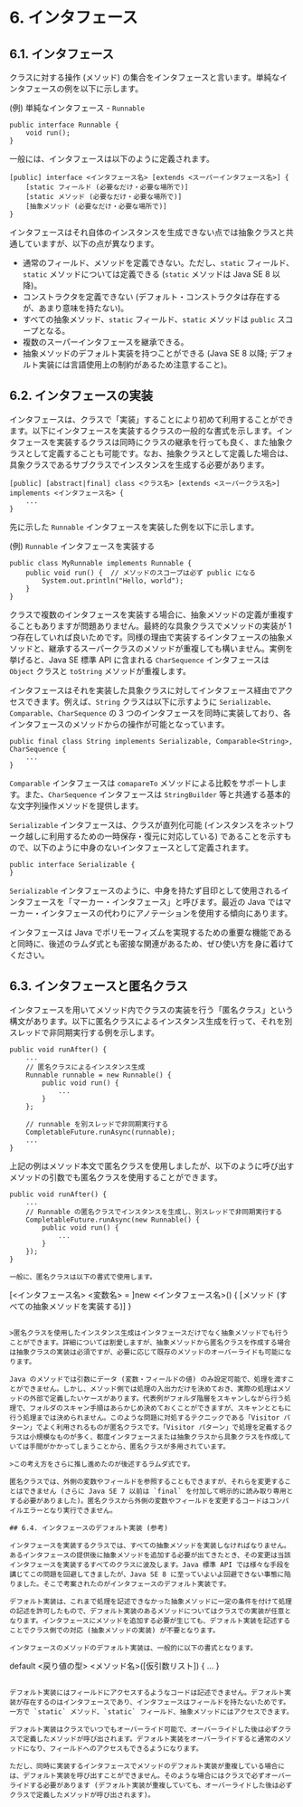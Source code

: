 # 6. インタフェース

## 6.1. インタフェース

クラスに対する操作 (メソッド) の集合をインタフェースと言います。単純なインタフェースの例を以下に示します。

(例) 単純なインタフェース - `Runnable`
```
public interface Runnable {
    void run();
}
```

一般には、インタフェースは以下のように定義されます。

```
[public] interface <インタフェース名> [extends <スーパーインタフェース名>] {
    [static フィールド (必要なだけ・必要な場所で)]
    [static メソッド (必要なだけ・必要な場所で)]
    [抽象メソッド (必要なだけ・必要な場所で)]
}
```

インタフェースはそれ自体のインスタンスを生成できない点では抽象クラスと共通していますが、以下の点が異なります。

* 通常のフィールド、メソッドを定義できない。ただし、`static` フィールド、`static` メソッドについては定義できる (`static` メソッドは Java SE 8 以降)。
* コンストラクタを定義できない (デフォルト・コンストラクタは存在するが、あまり意味を持たない)。
* すべての抽象メソッド、`static` フィールド、`static` メソッドは `public` スコープとなる。
* 複数のスーパーインタフェースを継承できる。
* 抽象メソッドのデフォルト実装を持つことができる (Java SE 8 以降; デフォルト実装には言語使用上の制約があるため注意すること)。

## 6.2. インタフェースの実装

インタフェースは、クラスで「実装」することにより初めて利用することができます。以下にインタフェースを実装するクラスの一般的な書式を示します。インタフェースを実装するクラスは同時にクラスの継承を行っても良く、また抽象クラスとして定義することも可能です。なお、抽象クラスとして定義した場合は、具象クラスであるサブクラスでインスタンスを生成する必要があります。

```
[public] [abstract|final] class <クラス名> [extends <スーパークラス名>] implements <インタフェース名> {
    ...
}
```

先に示した `Runnable` インタフェースを実装した例を以下に示します。

(例) `Runnable` インタフェースを実装する
```
public class MyRunnable implements Runnable {
    public void run() {  // メソッドのスコープは必ず public になる
        System.out.println("Hello, world");
    }
}
```

クラスで複数のインタフェースを実装する場合に、抽象メソッドの定義が重複することもありますが問題ありません。最終的な具象クラスでメソッドの実装が 1 つ存在していれば良いためです。同様の理由で実装するインタフェースの抽象メソッドと、継承するスーパークラスのメソッドが重複しても構いません。実例を挙げると、Java SE 標準 API に含まれる `CharSequence` インタフェースは `Object` クラスと `toString` メソッドが重複します。

インタフェースはそれを実装した具象クラスに対してインタフェース経由でアクセスできます。例えば、`String` クラスは以下に示すように `Serializable`、`Comparable`、`CharSequence` の 3 つのインタフェースを同時に実装しており、各インタフェースのメソッドからの操作が可能となっています。

```
public final class String implements Serializable, Comparable<String>, CharSequence {
    ...
}
```

`Comparable` インタフェースは `comapareTo` メソッドによる比較をサポートします。また、`CharSequence` インタフェースは `StringBuilder` 等と共通する基本的な文字列操作メソッドを提供します。

`Serializable` インタフェースは、クラスが直列化可能 (インスタンスをネットワーク越しに利用するための一時保存・復元に対応している) であることを示すもので、以下のように中身のないインタフェースとして定義されます。

```
public interface Serializable {
}
```

`Serializable` インタフェースのように、中身を持たず目印として使用されるインタフェースを「マーカー・インタフェース」と呼びます。最近の Java ではマーカー・インタフェースの代わりにアノテーションを使用する傾向にあります。

インタフェースは Java でポリモーフィズムを実現するための重要な機能であると同時に、後述のラムダ式とも密接な関連があるため、ぜひ使い方を身に着けてください。

## 6.3. インタフェースと匿名クラス

インタフェースを用いてメソッド内でクラスの実装を行う「匿名クラス」という構文があります。以下に匿名クラスによるインスタンス生成を行って、それを別スレッドで非同期実行する例を示します。

```
public void runAfter() {
    ...
    // 匿名クラスによるインスタンス生成
    Runnable runnable = new Runnable() {
        public void run() {
            ...
        }
    };

    // runnable を別スレッドで非同期実行する
    CompletableFuture.runAsync(runnable);
    ...
}
```

上記の例はメソッド本文で匿名クラスを使用しましたが、以下のように呼び出すメソッドの引数でも匿名クラスを使用することができます。

```
public void runAfter() {
    ...
    // Runnable の匿名クラスでインスタンスを生成し、別スレッドで非同期実行する
    CompletableFuture.runAsync(new Runnable() {
        public void run() {
            ...
        }
    });
}

一般に、匿名クラスは以下の書式で使用します。

```
[<インタフェース名> <変数名> = ]new <インタフェース名>() {
    [メソッド (すべての抽象メソッドを実装する)]
}
```

>匿名クラスを使用したインスタンス生成はインタフェースだけでなく抽象メソッドでも行うことができます。詳細については割愛しますが、抽象メソッドから匿名クラスを作成する場合は抽象クラスの実装は必須ですが、必要に応じて既存のメソッドのオーバーライドも可能になります。

Java のメソッドでは引数にデータ (変数・フィールドの値) のみ設定可能で、処理を渡すことができません。しかし、メソッド側では処理の入出力だけを決めておき、実際の処理はメソッドの外部で定義したいケースがあります。代表例がフォルダ階層をスキャンしながら行う処理で、フォルダのスキャン手順はあらかじめ決めておくことができますが、スキャンとともに行う処理までは決められません。このような問題に対処するテクニックである「Visitor パターン」でよく利用されるものが匿名クラスです。「Visitor パターン」で処理を定義するクラスは小規模なものが多く、都度インタフェースまたは抽象クラスから具象クラスを作成していては手間がかかってしまうことから、匿名クラスが多用されています。

>この考え方をさらに推し進めたのが後述するラムダ式です。

匿名クラスでは、外側の変数やフィールドを参照することもできますが、それらを変更することはできません (さらに Java SE 7 以前は `final` を付加して明示的に読み取り専用とする必要がありました)。匿名クラスから外側の変数やフィールドを変更するコードはコンパイルエラーとなり実行できません。

## 6.4. インタフェースのデフォルト実装 (参考)

インタフェースを実装するクラスでは、すべての抽象メソッドを実装しなければなりません。あるインタフェースの提供後に抽象メソッドを追加する必要が出てきたとき、その変更は当該インタフェースを実装するすべてのクラスに波及します。Java 標準 API では様々な手段を講じてこの問題を回避してきましたが、Java SE 8 に至っていよいよ回避できない事態に陥りました。そこで考案されたのがインタフェースのデフォルト実装です。

デフォルト実装は、これまで処理を記述できなかった抽象メソッドに一定の条件を付けて処理の記述を許可したもので、デフォルト実装のあるメソッドについてはクラスでの実装が任意となります。インタフェースにメソッドを追加する必要が生じても、デフォルト実装を記述することでクラス側での対応 (抽象メソッドの実装) が不要となります。

インタフェースのメソッドのデフォルト実装は、一般的に以下の書式となります。

```
default <戻り値の型> <メソッド名>([仮引数リスト]) {
    ...
}
```

デフォルト実装にはフィールドにアクセスするようなコードは記述できません。デフォルト実装が存在するのはインタフェースであり、インタフェースはフィールドを持たないためです。一方で `static` メソッド、`static` フィールド、抽象メソッドにはアクセスできます。

デフォルト実装はクラスでいつでもオーバーライド可能で、オーバーライドした後は必ずクラスで定義したメソッドが呼び出されます。デフォルト実装をオーバーライドすると通常のメソッドになり、フィールドへのアクセスもできるようになります。

ただし、同時に実装するインタフェースでメソッドのデフォルト実装が重複している場合には、デフォルト実装を呼び出すことができません。そのような場合にはクラスで必ずオーバーライドする必要があります (デフォルト実装が重複していても、オーバーライドした後は必ずクラスで定義したメソッドが呼び出されます)。

